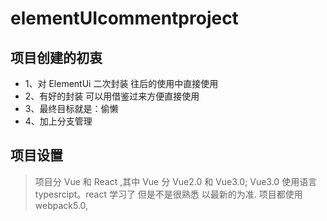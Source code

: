 # elementUIcommentproject

## 项目创建的初衷

- 1、对 ElementUi 二次封装 往后的使用中直接使用
- 2、有好的封装 可以用借鉴过来方便直接使用
- 3、最终目标就是：偷懒
- 4、加上分支管理

## 项目设置

> 项目分 Vue 和 React ,其中 Vue 分 Vue2.0 和 Vue3.0; Vue3.0 使用语言 typesrcipt。react 学习了 但是不是很熟悉 以最新的为准.
> 项目都使用 webpack5.0,
